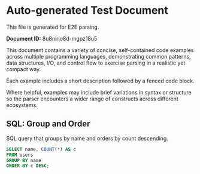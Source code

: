 # Auto-generated Test Document

This file is generated for E2E parsing.

**Document ID:** 8u8nirlo8d-mgpz18u5

This document contains a variety of concise, self-contained code examples across multiple programming languages, demonstrating common patterns, data structures, I/O, and control flow to exercise parsing in a realistic yet compact way.

Each example includes a short description followed by a fenced code block.

Where helpful, examples may include brief variations in syntax or structure so the parser encounters a wider range of constructs across different ecosystems.

## SQL: Group and Order

SQL query that groups by name and orders by count descending.

```sql
SELECT name, COUNT(*) AS c
FROM users
GROUP BY name
ORDER BY c DESC;
```


